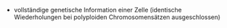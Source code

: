 - vollständige genetische Information einer Zelle (identische Wiederholungen bei polyploiden Chromosomensätzen ausgeschlossen)